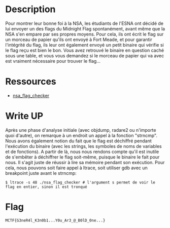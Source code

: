 # Description
Pour montrer leur bonne foi à la NSA, les étudiants de l'ESNA ont décidé de lui envoyer un des flags du Midnight Flag spontanément, avant même que la NSA s'en empare par ses propres moyens. Pour cela, ils ont écrit le flag sur un morceau de papier qu'ils ont envoyé à Fort Meade, et pour garantir l'intégrité du flag, ils leur ont également envoyé un petit binaire qui vérifie si le flag reçu est bien le bon.
Vous avez retrouvé le binaire en question caché sous une table, et vous vous demandez si le morceau de papier qui va avec est vraiment nécessaire pour trouver le flag...
# Ressources
* [nsa_flag_checker]() 
# Write UP
Après une phase d'analyse initiale (avec objdump, radare2 ou n'importe quoi d'autre), on remarque à un endroit un appel à la fonction "strncmp". Nous avons également notion du fait que le flag est déchiffré pendant l'exécution du binaire (avec les strings, les symboles de noms de variables et de fonctions). A partir de là, nous nous rendons compte qu'il est inutile de s'embêter à déchiffrer le flag soit-même, puisque le binaire le fait pour nous. Il s'agit juste de réussir à lire sa mémoire pendant son exécution. Pour cela, nous pouvons soit faire appel à ltrace, soit utiliser gdb avec un breakpoint juste avant le strncmp:
```
$ ltrace -s 48 ./nsa_flag_checker # l'argument s permet de voir le flag en entier, sinon il est tronqué
```
# Flag
`MCTF{G3neR4l_K3n0b1...Y0u_Ar3_@_B0lD_0ne...}`
